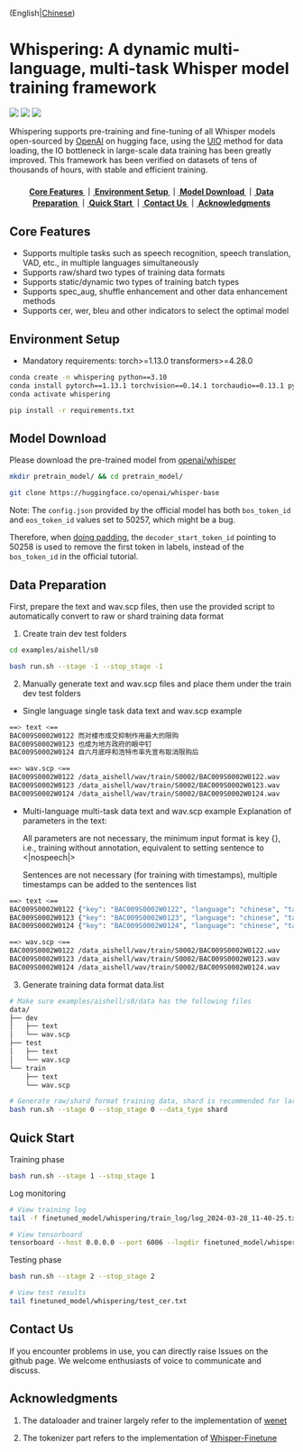 (English|[Chinese](../README.md))

# Whispering: A dynamic multi-language, multi-task Whisper model training framework
<p align="left">
    <a href=""><img src="https://img.shields.io/badge/OS-Linux%2C%20Win%2C%20Mac-brightgreen.svg"></a>
    <a href=""><img src="https://img.shields.io/badge/Python->=3.8,<=3.10-aff.svg"></a>
    <a href=""><img src="https://img.shields.io/badge/Pytorch-%3E%3D1.13.0-blue"></a>
</p>

Whispering supports pre-training and fine-tuning of all Whisper models open-sourced by [OpenAI](https://huggingface.co/openai) on hugging face, using the [UIO](https://github.com/wenet-e2e/wenet/blob/main/docs/UIO.md) method for data loading, the IO bottleneck in large-scale data training has been greatly improved. This framework has been verified on datasets of tens of thousands of hours, with stable and efficient training.

<div align="center">  
<h4>
 <a href="#core-features"> Core Features </a>   
｜<a href="#environment-setup"> Environment Setup </a>
｜<a href="#model-download"> Model Download </a>
｜<a href="#data-preparation"> Data Preparation </a>
｜<a href="#quick-start"> Quick Start </a>
｜<a href="#contact-us"> Contact Us </a>
｜<a href="#acknowledgments"> Acknowledgments </a>
</h4>
</div>

<a name="core-features"></a>
## Core Features
- Supports multiple tasks such as speech recognition, speech translation, VAD, etc., in multiple languages simultaneously
- Supports raw/shard two types of training data formats
- Supports static/dynamic two types of training batch types
- Supports spec_aug, shuffle enhancement and other data enhancement methods
- Supports cer, wer, bleu and other indicators to select the optimal model


<a name="environment-setup"></a>
## Environment Setup
- Mandatory requirements: torch>=1.13.0 transformers>=4.28.0
```bash
conda create -n whispering python==3.10
conda install pytorch==1.13.1 torchvision==0.14.1 torchaudio==0.13.1 pytorch-cuda=11.7 -c pytorch -c nvidia
conda activate whispering

pip install -r requirements.txt
```

<a name="model-download"></a>
## Model Download
Please download the pre-trained model from [openai/whisper](https://huggingface.co/models?search=openai/whisper)

```bash
mkdir pretrain_model/ && cd pretrain_model/

git clone https://huggingface.co/openai/whisper-base
```

Note: The `config.json` provided by the official model has both `bos_token_id` and `eos_token_id` values set to 50257, which might be a bug.

Therefore, when [doing padding](../whispering/dataset/processor.py#L606), the `decoder_start_token_id` pointing to 50258 is used to remove the first token in labels, instead of the `bos_token_id` in the official tutorial.

<a name="data-preparation"></a>
## Data Preparation

First, prepare the text and wav.scp files, then use the provided script to automatically convert to raw or shard training data format

1. Create train dev test folders
```bash
cd examples/aishell/s0

bash run.sh --stage -1 --stop_stage -1
```
2. Manually generate text and wav.scp files and place them under the train dev test folders
- Single language single task data text and wav.scp example
```bash
==> text <==
BAC009S0002W0122 而对楼市成交抑制作用最大的限购
BAC009S0002W0123 也成为地方政府的眼中钉
BAC009S0002W0124 自六月底呼和浩特市率先宣布取消限购后

==> wav.scp <==
BAC009S0002W0122 /data_aishell/wav/train/S0002/BAC009S0002W0122.wav
BAC009S0002W0123 /data_aishell/wav/train/S0002/BAC009S0002W0123.wav
BAC009S0002W0124 /data_aishell/wav/train/S0002/BAC009S0002W0124.wav
```
- Multi-language multi-task data text and wav.scp example
Explanation of parameters in the text:

    All parameters are not necessary, the minimum input format is key {}, i.e., training without annotation, equivalent to setting sentence to <|nospeech|>

    Sentences are not necessary (for training with timestamps), multiple timestamps can be added to the sentences list
```bash
==> text <==
BAC009S0002W0122 {"key": "BAC009S0002W0122", "language": "chinese", "task": "transcribe", "sentence": "而对楼市成交抑制作用最大的限购", "sentences": [{"start": 0, "end": 6.0, "text": "而对楼市成交抑制作用最大的限购"}]}
BAC009S0002W0123 {"key": "BAC009S0002W0123", "language": "chinese", "task": "transcribe", "sentence": "也成为地方政府的眼中钉", "sentences": [{"start": 0, "end": 3.87, "text": "也成为地方政府的眼中钉"}]}
BAC009S0002W0124 {"key": "BAC009S0002W0124", "language": "chinese", "task": "transcribe", "sentence": "自六月底呼和浩特市率先宣布取消限购后", "sentences": [{"start": 0, "end": 5.41, "text": "自六月底呼和浩特市率先宣布取消限购后"}]}

==> wav.scp <==
BAC009S0002W0122 /data_aishell/wav/train/S0002/BAC009S0002W0122.wav
BAC009S0002W0123 /data_aishell/wav/train/S0002/BAC009S0002W0123.wav
BAC009S0002W0124 /data_aishell/wav/train/S0002/BAC009S0002W0124.wav
```

3. Generate training data format data.list
```bash
# Make sure examples/aishell/s0/data has the following files
data/
├── dev
│   ├── text
│   └── wav.scp
├── test
│   ├── text
│   └── wav.scp
└── train
    ├── text
    └── wav.scp

# Generate raw/shard format training data, shard is recommended for large data volume
bash run.sh --stage 0 --stop_stage 0 --data_type shard
```

<a name="quick-start"></a>
## Quick Start
Training phase
```bash
bash run.sh --stage 1 --stop_stage 1
```
Log monitoring
```bash
# View training log
tail -f finetuned_model/whispering/train_log/log_2024-03-28_11-40-25.txt

# View tensorboard
tensorboard --host 0.0.0.0 --port 6006 --logdir finetuned_model/whispering/tensorboard/
```
Testing phase
```bash
bash run.sh --stage 2 --stop_stage 2

# View test results
tail finetuned_model/whispering/test_cer.txt
```

<a name="contact-us"></a>
## Contact Us

If you encounter problems in use, you can directly raise Issues on the github page. We welcome enthusiasts of voice to communicate and discuss.


<a name="acknowledgments"></a>
## Acknowledgments
1. The dataloader and trainer largely refer to the implementation of [wenet](https://github.com/wenet-e2e/wenet)

2. The tokenizer part refers to the implementation of [Whisper-Finetune](https://github.com/yeyupiaoling/Whisper-Finetune)